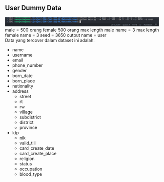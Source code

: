## User Dummy Data

<div style="text-align: justify"><p>
<img src="./src/img1.png"/> 
</br>
male = 500 orang
female 500 orang
max length male name = 3
max length female name = 3
seed = 3650
output name = user
</br>
Data yang tercover dalam dataset ini adalah:
<ul>
    <li>name
    <li>username
    <li>email
    <li>phone_number
    <li>gender
    <li>born_date
    <li>born_place
    <li>nationality
    <li>address
        <ul>
            <li>street
            <li>rt
            <li>rw
            <li>village
            <li>subdistrict
            <li>district
            <li>province
        </ul>
    <li>ktp
    <ul>
            <li>nik
            <li>valid_till
            <li>card_create_date
            <li>card_create_place
            <li>religion
            <li>status
            <li>occupation
            <li>blood_type
        </ul>
</ul>
</p></div>